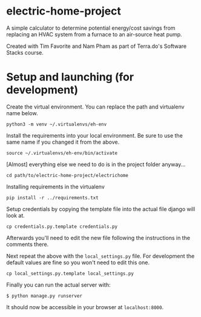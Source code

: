# electric-home-project

A simple calculator to determine potential energy/cost savings from
replacing an HVAC system from a furnace to an air-source heat pump.

Created with Tim Favorite and Nam Pham as part of Terra.do's 
Software Stacks course.

# Setup and launching (for development)

Create the virtual environment. You can replace the path and virtualenv name below.
```
python3 -m venv ~/.virtualenvs/eh-env
```

Install the requirements into your local environment. Be sure to use the same name if you changed it from the above.
```
source ~/.virtualenvs/eh-env/bin/activate
```

[Almost] everything else we need to do is in the project folder anyway...
```
cd path/to/electric-home-project/electrichome
```

Installing requirements in the virtualenv
```
pip install -r ../requirements.txt
```

Setup credentials by copying the template file into the actual file django
will look at.
```
cp credentials.py.template credentials.py
```
Afterwards you'll need to edit the new file following the instructions in
the comments there.

Next repeat the above with the `local_settings.py` file. For development the default values are fine so you won't need to edit this one.

```
cp local_settings.py.template local_settings.py
```

Finally you can run the actual server with:
```
$ python manage.py runserver
```

It should now be accessible in your browser at `localhost:8000`.
